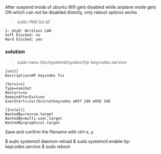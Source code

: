After suspend mode of ubuntu
Wifi gets disabled while airplane mode gets ON which can not be disabled directly, only reboot options works

> sudo rfkill list all
```
1: phy0: Wireless LAN
Soft blocked: no
Hard blocked: yes
```

### solution 
> sudo nano /etc/systemd/system/hp-keycodes.service
```
[unit]
Description=HP keycodes fix

[Service]
Type=oneshot
Restart=no
RemainAfterExit=no
ExecStart=/usr/bin/setkeycodes e057 240 e058 240

[Install]
WantedBy=rescue.target
WantedBy=multi-user.target
WantedBy=graphical.target
```
Save and confirm the filename with ctrl-x, y.

$ sudo systemctl daemon-reload
$ sudo systemctl enable hp-keycodes.service
$ sudo reboot
